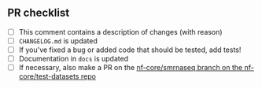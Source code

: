 <!--
# nf-core/smrnaseq pull request

Many thanks for contributing to nf-core/smrnaseq!

Please fill in the appropriate checklist below (delete whatever is not relevant).
These are the most common things requested on pull requests (PRs).

Remember that PRs should be made against the dev branch, unless you're preparing a pipeline release.

Learn more about contributing: [CONTRIBUTING.md](https://github.com/nf-core/smrnaseq/tree/master/.github/CONTRIBUTING.md)
-->

## PR checklist

- [ ] This comment contains a description of changes (with reason)
- [ ] `CHANGELOG.md` is updated
- [ ] If you've fixed a bug or added code that should be tested, add tests!
- [ ] Documentation in `docs` is updated
- [ ] If necessary, also make a PR on the [nf-core/smrnaseq branch on the nf-core/test-datasets repo](https://github.com/nf-core/test-datasets/pull/new/nf-core/smrnaseq)
